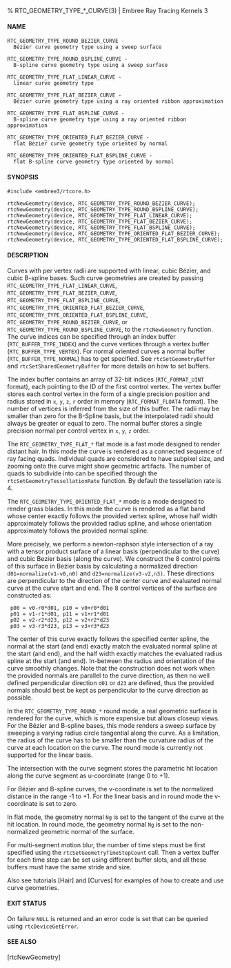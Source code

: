 % RTC_GEOMETRY_TYPE_*_CURVE(3) | Embree Ray Tracing Kernels 3

#### NAME

    RTC_GEOMETRY_TYPE_ROUND_BEZIER_CURVE -
      Bézier curve geometry type using a sweep surface

    RTC_GEOMETRY_TYPE_ROUND_BSPLINE_CURVE -
      B-spline curve geometry type using a sweep surface
    
    RTC_GEOMETRY_TYPE_FLAT_LINEAR_CURVE -
      linear curve geometry type

    RTC_GEOMETRY_TYPE_FLAT_BEZIER_CURVE -
      Bézier curve geometry type using a ray oriented ribbon approximation

    RTC_GEOMETRY_TYPE_FLAT_BSPLINE_CURVE - 
      B-spline curve geometry type using a ray oriented ribbon approximation

    RTC_GEOMETRY_TYPE_ORIENTED_FLAT_BEZIER_CURVE -
      flat Bézier curve geometry type oriented by normal

    RTC_GEOMETRY_TYPE_ORIENTED_FLAT_BSPLINE_CURVE - 
      flat B-spline curve geometry type oriented by normal

#### SYNOPSIS

    #include <embree3/rtcore.h>

    rtcNewGeometry(device, RTC_GEOMETRY_TYPE_ROUND_BEZIER_CURVE);
    rtcNewGeometry(device, RTC_GEOMETRY_TYPE_ROUND_BSPLINE_CURVE);
    rtcNewGeometry(device, RTC_GEOMETRY_TYPE_FLAT_LINEAR_CURVE);
    rtcNewGeometry(device, RTC_GEOMETRY_TYPE_FLAT_BEZIER_CURVE);
    rtcNewGeometry(device, RTC_GEOMETRY_TYPE_FLAT_BSPLINE_CURVE);
    rtcNewGeometry(device, RTC_GEOMETRY_TYPE_ORIENTED_FLAT_BEZIER_CURVE);
    rtcNewGeometry(device, RTC_GEOMETRY_TYPE_ORIENTED_FLAT_BSPLINE_CURVE);

#### DESCRIPTION

Curves with per vertex radii are supported with linear, cubic Bézier,
and cubic B-spline bases. Such curve geometries are created by passing
`RTC_GEOMETRY_TYPE_FLAT_LINEAR_CURVE`,
`RTC_GEOMETRY_TYPE_FLAT_BEZIER_CURVE`,
`RTC_GEOMETRY_TYPE_FLAT_BSPLINE_CURVE`,
`RTC_GEOMETRY_TYPE_ORIENTED_FLAT_BEZIER_CURVE`,
`RTC_GEOMETRY_TYPE_ORIENTED_FLAT_BSPLINE_CURVE`,
`RTC_GEOMETRY_TYPE_ROUND_BEZIER_CURVE`, or
`RTC_GEOMETRY_TYPE_ROUND_BSPLINE_CURVE`, to the `rtcNewGeometry`
function. The curve indices can be specified through an index buffer
(`RTC_BUFFER_TYPE_INDEX`) and the curve vertices through a vertex
buffer (`RTC_BUFFER_TYPE_VERTEX`). For normal oriented curves a normal
buffer (`RTC_BUFFER_TYPE_NORMAL`) has to get specified. See
`rtcSetGeometryBuffer` and `rtcSetSharedGeometryBuffer` for more
details on how to set buffers.

The index buffer contains an array of 32-bit indices
(`RTC_FORMAT_UINT` format), each pointing to the ID of the first
control vertex. The vertex buffer stores each control vertex in the
form of a single precision position and radius stored in `x`, `y`,
`z`, `r` order in memory (`RTC_FORMAT_FLOAT4` format). The number of
vertices is inferred from the size of this buffer. The radii may be
smaller than zero for the B-Spline basis, but the interpolated radii
should always be greater or equal to zero. The normal buffer stores a
single precision normal per control vertex in `x`, `y`, `z` order.

The `RTC_GEOMETRY_TYPE_FLAT_*` flat mode is a fast mode designed to
render distant hair. In this mode the curve is rendered as a connected
sequence of ray facing quads. Individual quads are considered to have
subpixel size, and zooming onto the curve might show geometric
artifacts. The number of quads to subdivide into can be specified
through the `rtcSetGeometryTessellationRate` function. By default the
tessellation rate is 4.

The `RTC_GEOMETRY_TYPE_ORIENTED_FLAT_*` mode is a mode designed to
render grass blades. In this mode the curve is rendered as a flat band
whose center exactly follows the provided vertex spline, whose half
width approximately follows the provided radius spline, and whose
orientation approximately follows the provided normal spline.

More precisely, we perform a newton-raphson style intersection of a
ray with a tensor product surface of a linear basis (perpendicular to
the curve) and cubic Bezier basis (along the curve). We construct the
8 control points of this surface in Bezier basis by calculating a
normalized direction `d01=normalize(v1-v0,n0)` and
`d23=normalize(v3-v2,n3)`. These directions are perpendicular to the
direction of the center curve and evaluated normal curve at the curve
start and end. The 8 control vertices of the surface are constructed
as:

     p00 = v0-r0*d01, p10 = v0+r0*d01
     p01 = v1-r1*d01, p11 = v1+r1*d01
     p02 = v2-r2*d23, p12 = v2+r2*d23
     p03 = v3-r3*d23, p13 = v3+r3*d23

The center of this curve exactly follows the specified center spline,
the normal at the start (and end) exactly match the evaluated normal
spline at the start (and end), and the half width exactly matches the
evaluated radius spline at the start (and end). In-between the radius
and orientation of the curve smoothly changes. Note that the
construction does not work when the provided normals are parallel to
the curve direction, as then no well defined perpendicular direction
`d01` or `d23` are defined, thus the provided normals should best be
kept as perpendicular to the curve direction as possible.

In the `RTC_GEOMETRY_TYPE_ROUND_*` round mode, a real geometric
surface is rendered for the curve, which is more expensive but allows
closeup views. For the Bézier and B-spline bases, this mode renders a
sweep surface by sweeping a varying radius circle tangential along the
curve. As a limitation, the radius of the curve has to be smaller than
the curvature radius of the curve at each location on the curve. The
round mode is currently not supported for the linear basis.

The intersection with the curve segment stores the parametric hit
location along the curve segment as u-coordinate (range 0 to +1).

For Bézier and B-spline curves, the v-coordinate is set to the
normalized distance in the range -1 to +1. For the linear basis and in
round mode the v-coordinate is set to zero.

In flat mode, the geometry normal `Ng` is set to the tangent of the
curve at the hit location. In round mode, the geometry normal `Ng` is
set to the non-normalized geometric normal of the surface.

For multi-segment motion blur, the number of time steps must be first
specified using the `rtcSetGeometryTimeStepCount` call. Then a vertex
buffer for each time step can be set using different buffer slots, and
all these buffers must have the same stride and size.

Also see tutorials [Hair] and [Curves] for examples of how to create and
use curve geometries.

#### EXIT STATUS

On failure `NULL` is returned and an error code is set that can be
queried using `rtcDeviceGetError`.

#### SEE ALSO

[rtcNewGeometry]
